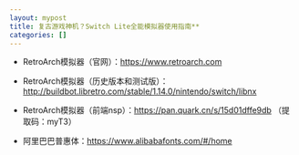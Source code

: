 ```yaml
---
layout: mypost
title: 复古游戏神机？Switch Lite全能模拟器使用指南**
categories: []
---
```


- RetroArch模拟器（官网）：<https://www.retroarch.com>

- RetroArch模拟器（历史版本和测试版）：<http://buildbot.libretro.com/stable/1.14.0/nintendo/switch/libnx>

- RetroArch模拟器（前端nsp）：<https://pan.quark.cn/s/15d01dffe9db>  （提取码：myT3）

- 阿里巴巴普惠体：<https://www.alibabafonts.com/#/home>